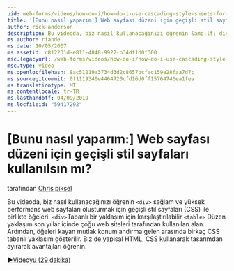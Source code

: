 ```yaml
---
uid: web-forms/videos/how-do-i/how-do-i-use-cascading-style-sheets-for-web-page-layout
title: '[Bunu nasıl yaparım:] Web sayfası düzeni için geçişli stil sayfaları kullanılsın mı? | Microsoft Docs'
author: rick-anderson
description: Bu videoda, biz nasıl kullanacağınızı öğrenin &amp;lt; div&amp;gt; web p sağlam ve yüksek performans oluşturmak için geçişli stil sayfaları (CSS) ile birlikte öğeleri...
ms.author: riande
ms.date: 10/05/2007
ms.assetid: c812231d-e811-4048-9922-b34df1d0f300
msc.legacyurl: /web-forms/videos/how-do-i/how-do-i-use-cascading-style-sheets-for-web-page-layout
msc.type: video
ms.openlocfilehash: 8ac51219a3734d3d2c8657bcfac159e28faa7d7c
ms.sourcegitcommit: 0f1119340e4464720cfd16d0ff15764746ea1fea
ms.translationtype: MT
ms.contentlocale: tr-TR
ms.lasthandoff: 04/09/2019
ms.locfileid: "59417292"
---
```

# <a name="how-do-i-use-cascading-style-sheets-for-web-page-layout"></a>[Bunu nasıl yaparım:] Web sayfası düzeni için geçişli stil sayfaları kullanılsın mı?

tarafından [Chris piksel](https://twitter.com/chrispels)

Bu videoda, biz nasıl kullanacağınızı öğrenin `<div>` sağlam ve yüksek performans web sayfaları oluşturmak için geçişli stil sayfaları (CSS) ile birlikte öğeleri. `<div>`Tabanlı bir yaklaşım için karşılaştırılabilir `<table>` Düzen yaklaşım son yıllar içinde çoğu web siteleri tarafından kullanılan alan. Ardından, öğeleri kayan mutlak konumlandırma gelen arasında birkaç CSS tabanlı yaklaşım gösterilir. Biz de yapısal HTML, CSS kullanarak tasarımdan ayırarak avantajları öğrenin.

[&#9654;Videoyu (29 dakika)](https://channel9.msdn.com/Blogs/ASP-NET-Site-Videos/how-do-i-use-cascading-style-sheets-for-web-page-layout)
